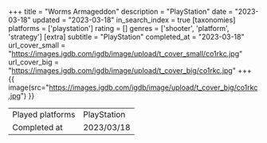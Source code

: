 +++
title = "Worms Armageddon"
description = "PlayStation"
date = "2023-03-18"
updated = "2023-03-18"
in_search_index = true
[taxonomies]
platforms = ['playstation']
rating = []
genres = ['shooter', 'platform', 'strategy']
[extra]
subtitle = "PlayStation"
completed_at = "2023-03-18"
url_cover_small = "https://images.igdb.com/igdb/image/upload/t_cover_small/co1rkc.jpg"
url_cover_big = "https://images.igdb.com/igdb/image/upload/t_cover_big/co1rkc.jpg"
+++
{{ image(src="https://images.igdb.com/igdb/image/upload/t_cover_big/co1rkc.jpg") }}

|              |            |
| ------------ | ---------- |
| Played platforms    | PlayStation |
| Completed at | 2023/03/18 |

